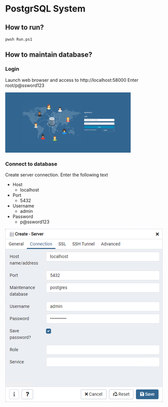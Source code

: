 # PostgrSQL System


## How to run?

````shell
pwsh Run.ps1
````

## How to maintain database?

### Login

Launch web browser and access to http://localhost:58000
Enter root/p@ssword123

<img src="./images/pgAdmin4.png" width="400" title="Login"/>

### Connect to database

Create server connection.
Enter the following text

* Host
  * localhost
* Port
  * 5432
* Username
  * admin
* Password
  * p@ssword123

<img src="./images/pgAdmin4-connect.png" title="Connection"/>